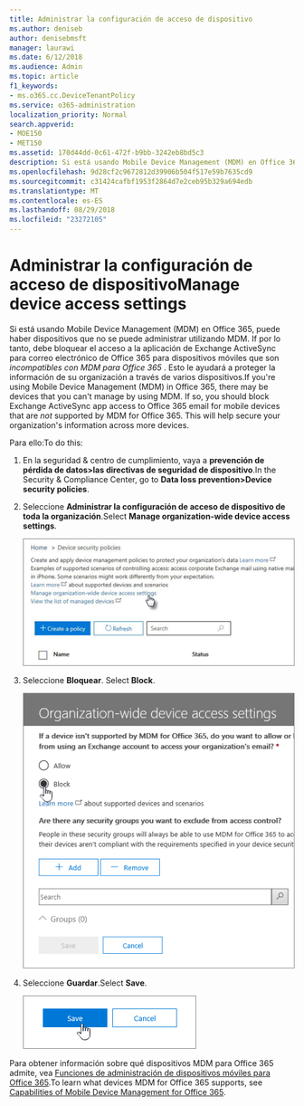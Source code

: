 ```yaml
---
title: Administrar la configuración de acceso de dispositivo
ms.author: deniseb
author: denisebmsft
manager: laurawi
ms.date: 6/12/2018
ms.audience: Admin
ms.topic: article
f1_keywords:
- ms.o365.cc.DeviceTenantPolicy
ms.service: o365-administration
localization_priority: Normal
search.appverid:
- MOE150
- MET150
ms.assetid: 170d44dd-0c61-472f-b9bb-3242eb8bd5c3
description: Si está usando Mobile Device Management (MDM) en Office 365, puede haber dispositivos que no se puede administrar utilizando MDM. If por lo tanto, debe bloquear el acceso a la aplicación de Exchange ActiveSync para correo electrónico de Office 365 para dispositivos móviles que no son compatibles con MDM para Office 365. Esto le ayudará a proteger la información de su organización a través de varios dispositivos.
ms.openlocfilehash: 9d28cf2c9672812d39906b504f517e59b7635cd9
ms.sourcegitcommit: c31424cafbf1953f2864d7e2ceb95b329a694edb
ms.translationtype: MT
ms.contentlocale: es-ES
ms.lasthandoff: 08/29/2018
ms.locfileid: "23272105"
---
```

# <a name="manage-device-access-settings"></a><span data-ttu-id="556f7-105">Administrar la configuración de acceso de dispositivo</span><span class="sxs-lookup"><span data-stu-id="556f7-105">Manage device access settings</span></span>

<span data-ttu-id="556f7-p102">Si está usando Mobile Device Management (MDM) en Office 365, puede haber dispositivos que no se puede administrar utilizando MDM. If por lo tanto, debe bloquear el acceso a la aplicación de Exchange ActiveSync para correo electrónico de Office 365 para dispositivos móviles que son *incompatibles con MDM para Office 365* . Esto le ayudará a proteger la información de su organización a través de varios dispositivos.</span><span class="sxs-lookup"><span data-stu-id="556f7-p102">If you're using Mobile Device Management (MDM) in Office 365, there may be devices that you can't manage by using MDM. If so, you should block Exchange ActiveSync app access to Office 365 email for mobile devices that are  *not*  supported by MDM for Office 365. This will help secure your organization's information across more devices.</span></span> 
  
<span data-ttu-id="556f7-109">Para ello:</span><span class="sxs-lookup"><span data-stu-id="556f7-109">To do this:</span></span>
  
1. <span data-ttu-id="556f7-110">En la seguridad &amp; centro de cumplimiento, vaya a **prevención de pérdida de datos\>las directivas de seguridad de dispositivo**.</span><span class="sxs-lookup"><span data-stu-id="556f7-110">In the Security &amp; Compliance Center, go to **Data loss prevention\>Device security policies**.</span></span>
    
2. <span data-ttu-id="556f7-111">Seleccione **Administrar la configuración de acceso de dispositivo de toda la organización**.</span><span class="sxs-lookup"><span data-stu-id="556f7-111">Select **Manage organization-wide device access settings**.</span></span>
    
    ![Ir al centro de cumplimiento de normas \> dispositivos y haga clic en vincula la configuración de acceso del dispositivo de administrar.](media/b9f4da3c-dfa5-4913-8482-42a077cb4f56.png)
  
3. <span data-ttu-id="556f7-113">Seleccione **Bloquear**. </span><span class="sxs-lookup"><span data-stu-id="556f7-113">Select **Block**.</span></span>
    
    ![Administrar el acceso de dispositivo - selección de bloque](media/02a3dc32-2b4f-4bde-9f79-45dcb0694141.png)
  
4. <span data-ttu-id="556f7-115">Seleccione **Guardar**.</span><span class="sxs-lookup"><span data-stu-id="556f7-115">Select **Save**.</span></span>
    
    ![El botón Guardar en el panel de acceso de dispositivo de administrar](media/ed398c5d-3845-4c64-a9e5-a3f4577f9857.png)
  
<span data-ttu-id="556f7-117">Para obtener información sobre qué dispositivos MDM para Office 365 admite, vea [Funciones de administración de dispositivos móviles para Office 365](capabilities-of-mobile-device-management.md).</span><span class="sxs-lookup"><span data-stu-id="556f7-117">To learn what devices MDM for Office 365 supports, see [Capabilities of Mobile Device Management for Office 365](capabilities-of-mobile-device-management.md).</span></span>
  

